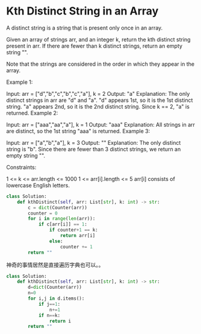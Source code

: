 # Kth Distinct String in an Array

A distinct string is a string that is present only once in an array.

Given an array of strings arr, and an integer k, return the kth distinct string present in arr. If there are fewer than k distinct strings, return an empty string "".

Note that the strings are considered in the order in which they appear in the array.

 

Example 1:

Input: arr = ["d","b","c","b","c","a"], k = 2
Output: "a"
Explanation:
The only distinct strings in arr are "d" and "a".
"d" appears 1st, so it is the 1st distinct string.
"a" appears 2nd, so it is the 2nd distinct string.
Since k == 2, "a" is returned. 
Example 2:

Input: arr = ["aaa","aa","a"], k = 1
Output: "aaa"
Explanation:
All strings in arr are distinct, so the 1st string "aaa" is returned.
Example 3:

Input: arr = ["a","b","a"], k = 3
Output: ""
Explanation:
The only distinct string is "b". Since there are fewer than 3 distinct strings, we return an empty string "".
 

Constraints:

1 <= k <= arr.length <= 1000
1 <= arr[i].length <= 5
arr[i] consists of lowercase English letters.

```python
class Solution:
    def kthDistinct(self, arr: List[str], k: int) -> str:
        c = dict(Counter(arr))
        counter = 0
        for i in range(len(arr)):
            if c[arr[i]] == 1:
                if counter+1 == k:
                    return arr[i]
                else:
                    counter += 1
        return ""
```

神奇的事情居然是直接遍历字典也可以。。

```python
class Solution:
    def kthDistinct(self, arr: List[str], k: int) -> str:
        d=dict(Counter(arr))
        n=0
        for i,j in d.items():
            if j==1:
                n+=1
            if n==k:
                return i
        return ""
```
